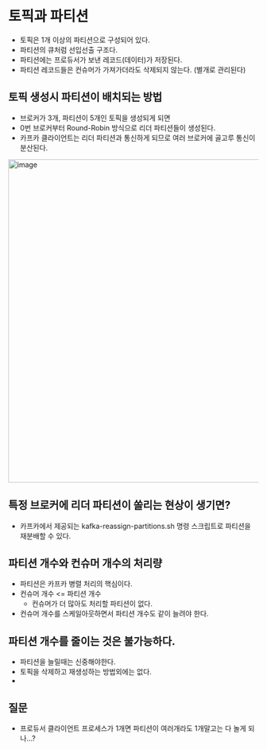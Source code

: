 # 토픽과 파티션
 * 토픽은 1개 이상의 파티션으로 구성되어 있다.
 * 파티션의 큐처럼 선입선출 구조다.
 * 파티션에는 프로듀서가 보낸 레코드(데이터)가 저장된다.
 * 파티션 레코드들은 컨슈머가 가져가더라도 삭제되지 않는다. (별개로 관리된다)

## 토픽 생성시 파티션이 배치되는 방법
 * 브로커가 3개, 파티션이 5개인 토픽을 생성되게 되면
 * 0번 브로커부터 Round-Robin 방식으로 리더 파티션들이 생성된다.
 * 카프카 클라이언트는 리더 파티션과 통신하게 되므로 여러 브로커에 골고루 통신이 분산된다.

<img width="650" alt="image" src="https://github.com/jaehleeee/study-docs/assets/48814463/01ef8cda-f083-4412-9efa-02dcd9bd9835">

## 특정 브로커에 리더 파티션이 쏠리는 현상이 생기면?
 * 카프카에서 제공되는 kafka-reassign-partitions.sh 명령 스크립트로 파티션을 재분배할 수 있다.

## 파티션 개수와 컨슈머 개수의 처리량
 * 파티션은 카프카 병렬 처리의 핵심이다.
 * 컨슈머 개수 <= 파티션 개수
    * 컨슈머가 더 많아도 처리할 파티션이 없다.
 * 컨슈머 개수를 스케일아웃하면서 파티션 개수도 같이 늘려야 한다.

## 파티션 개수를 줄이는 것은 불가능하다.
 * 파티션을 늘릴때는 신중해야한다.
 * 토픽을 삭제하고 재생성하는 방법외에는 없다.
 * 

## 질문
 * 프로듀서 클라이언트 프로세스가 1개면 파티션이 여러개라도 1개말고는 다 놀게 되나...?
